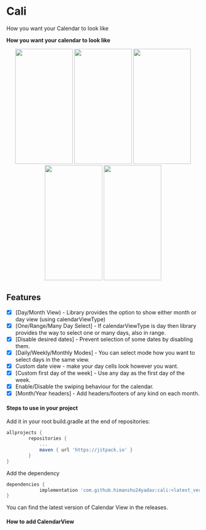# Cali
How you want your Calendar to look like

**How you want your calendar to look like**

<p align="center">
  <img src="https://user-images.githubusercontent.com/20729864/110770402-4a10bb00-827f-11eb-816b-9d346aeccdca.jpg" width="150" height="300"> 
  <img src="https://user-images.githubusercontent.com/20729864/110771800-ed160480-8280-11eb-961a-5d94031e50b3.jpg" width="150" height="300">
  <img src="https://user-images.githubusercontent.com/20729864/110770385-467d3400-827f-11eb-891e-d257d695b9ce.jpg" width="150" height="300">
  <img src="https://user-images.githubusercontent.com/20729864/110770396-4846f780-827f-11eb-8528-beb18f46408f.jpg" width="150" height="300">
  <img src="https://user-images.githubusercontent.com/20729864/110770399-48df8e00-827f-11eb-8975-6bd26e2c9c3a.jpg" width="150" height="300">  
</p>

## Features

- [x] [Day/Month View) - Library provides the option to show either month or day view (using calendarViewType)
- [x] [One/Range/Many Day Select] - If calendarViewType is day then library provides the way to select one or many days, also in range. 
- [x] [Disable desired dates] - Prevent selection of some dates by disabling them.
- [x] [Daily/Weekly/Monthly Modes] - You can select mode how you want to select days in the same view.
- [x] Custom date view - make your day cells look however you want.
- [x] [Custom first day of the week] - Use any day as the first day of the week.
- [x] Enable/Disable the swiping behaviour for the calendar.
- [x] [Month/Year headers] - Add headers/footers of any kind on each month.

#### Steps to use in your project

Add it in your root build.gradle at the end of repositories:

```groovy
allprojects {
		repositories {
			...
			maven { url 'https://jitpack.io' }
		}
}
```

Add the dependency

```groovy
dependencies {
	        implementation 'com.github.himanshu24yadav:cali:<latest_version>'
}
```

You can find the latest version of Calendar View in the releases.


#### How to add CalendarView



